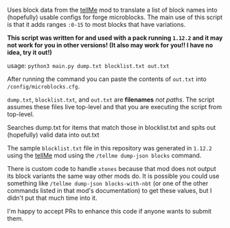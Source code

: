 Uses block data from the [tellMe](https://www.curseforge.com/minecraft/mc-mods/tellme) mod to translate a list of block names into (hopefully) usable configs for forge microblocks. The main use of this script is that it adds ranges `:0-15` to most blocks that have variations.

**This script was written for and used with a pack running `1.12.2` and it may not work for you in other versions! (It also may work for you!! I have no idea, try it out!)**

usage: `python3 main.py dump.txt blocklist.txt out.txt`

After running the command you can paste the contents of `out.txt` into `/config/microblocks.cfg`.

`dump.txt`, `blocklist.txt`, and `out.txt` are **filenames** _not paths_. The script
assumes these files live top-level and that you are executing the script from top-level.

Searches dump.txt for items that match those in blocklist.txt and spits out
(hopefully) valid data into out.txt

The sample `blocklist.txt` file in this repository was generated in `1.12.2` using the [tellMe](https://www.curseforge.com/minecraft/mc-mods/tellme) mod using the `/tellme dump-json blocks` command.

There is custom code to handle `xtones` because that mod does not output its block variants the same way
other mods do. It is possible you could use something like `/tellme dump-json blocks-with-nbt` (or one of the
other commands listed in that mod's documentation) to get these values, but I didn't put that much time into it.

I'm happy to accept PRs to enhance this code if anyone wants to submit them.